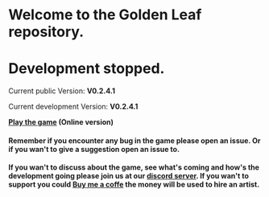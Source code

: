 # Welcome to the Golden Leaf repository.
# Development stopped.
Current public Version: **V0.2.4.1**

Current development Version: **V0.2.4.1**

**[Play the game](https://gampsi.github.io/GoldenLeaf/GoldenLeaf.html) (Online version)**

#### Remember if you encounter any bug in the game please open an issue. Or if you wan't to give a suggestion open an issue to.

#### If you wan't to discuss about the game, see what's coming and how's the development going please join us at our [discord server](https://discord.gg/q8R3AHzZCZ). If you wan't to support you could [Buy me a coffe](buymeacoffee.com/KhromaDev) the money will be used to hire an artist.
